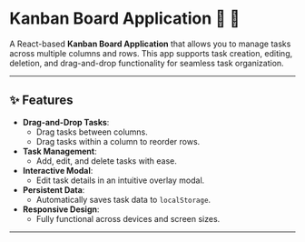 # Kanban Board Application 🚀 🚀

A React-based **Kanban Board Application** that allows you to manage tasks across multiple columns and rows. This app supports task creation, editing, deletion, and drag-and-drop functionality for seamless task organization.

---

## ✨ Features

- **Drag-and-Drop Tasks**:
  - Drag tasks between columns.
  - Drag tasks within a column to reorder rows.
- **Task Management**:
  - Add, edit, and delete tasks with ease.
- **Interactive Modal**:
  - Edit task details in an intuitive overlay modal.
- **Persistent Data**:
  - Automatically saves task data to `localStorage`.
- **Responsive Design**:
  - Fully functional across devices and screen sizes.

---